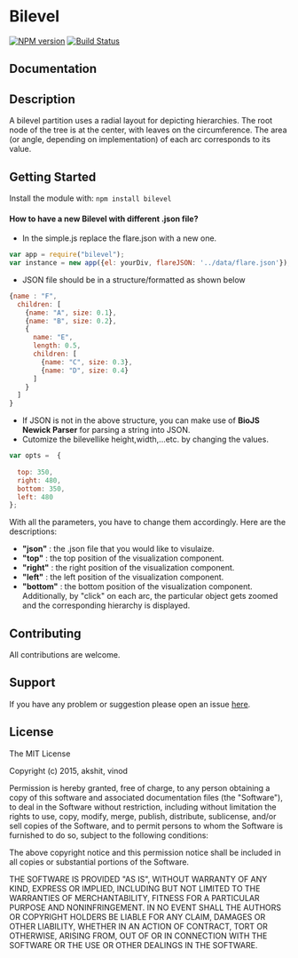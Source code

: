 # Bilevel

[![NPM version](http://img.shields.io/npm/v/bilevel.svg)](https://www.npmjs.org/package/bilevel) 
[![Build Status](https://secure.travis-ci.org/Akshit-/bilevel.png?branch=master)](http://travis-ci.org/Akshit-/bilevel) 

> 

## Documentation

## Description
A bilevel partition uses a radial layout for depicting hierarchies. The root node of the tree is at the center, with leaves on the circumference. The area (or angle, depending on implementation) of each arc corresponds to its value. 

## Getting Started
Install the module with: `npm install bilevel`

#### How to have a new Bilevel with different .json file?
- In the simple.js replace the flare.json with a new one.
```javascript
var app = require("bilevel");
var instance = new app({el: yourDiv, flareJSON: '../data/flare.json'});
```
- JSON file should be in a structure/formatted as shown below

```javascript
{name : "F",
  children: [
    {name: "A", size: 0.1},
    {name: "B", size: 0.2},
    {
      name: "E",
      length: 0.5,
      children: [
        {name: "C", size: 0.3},
        {name: "D", size: 0.4}
      ]
    }
  ]
}
```
-	If JSON is not in the above structure, you can make use of **BioJS Newick Parser** for parsing a string into JSON.
-	Cutomize the bilevellike height,width,...etc. by changing the values.
```javascript
var opts =  {
  
  top: 350, 
  right: 480, 
  bottom: 350, 
  left: 480
};
```

With all the parameters, you have to change them accordingly. Here are the descriptions:
- **"json"** : the .json file that you would like to visulaize.
- **"top"** : the top position of the visualization component.
- **"right"** : the right position of the visualization component.
- **"left"** : the left position of the visualization component.
- **"bottom"** : the bottom position of the visualization component.
Additionally, by "click" on each arc, the particular object gets zoomed and the corresponding hierarchy is displayed.

## Contributing

All contributions are welcome.

## Support

If you have any problem or suggestion please open an issue [here](https://github.com/Akshit-/bilevel/issues).

## License 

The MIT License

Copyright (c) 2015, akshit, vinod

Permission is hereby granted, free of charge, to any person
obtaining a copy of this software and associated documentation
files (the "Software"), to deal in the Software without
restriction, including without limitation the rights to use,
copy, modify, merge, publish, distribute, sublicense, and/or sell
copies of the Software, and to permit persons to whom the
Software is furnished to do so, subject to the following
conditions:

The above copyright notice and this permission notice shall be
included in all copies or substantial portions of the Software.

THE SOFTWARE IS PROVIDED "AS IS", WITHOUT WARRANTY OF ANY KIND,
EXPRESS OR IMPLIED, INCLUDING BUT NOT LIMITED TO THE WARRANTIES
OF MERCHANTABILITY, FITNESS FOR A PARTICULAR PURPOSE AND
NONINFRINGEMENT. IN NO EVENT SHALL THE AUTHORS OR COPYRIGHT
HOLDERS BE LIABLE FOR ANY CLAIM, DAMAGES OR OTHER LIABILITY,
WHETHER IN AN ACTION OF CONTRACT, TORT OR OTHERWISE, ARISING
FROM, OUT OF OR IN CONNECTION WITH THE SOFTWARE OR THE USE OR
OTHER DEALINGS IN THE SOFTWARE.

